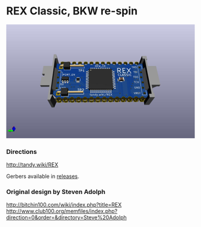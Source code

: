 # REX Classic, BKW re-spin
![](REX_Classic_bkw.jpg)

### Directions
http://tandy.wiki/REX

Gerbers available in [releases](../../releases/latest).

### Original design by Steven Adolph
http://bitchin100.com/wiki/index.php?title=REX  
http://www.club100.org/memfiles/index.php?direction=0&order=&directory=Steve%20Adolph
